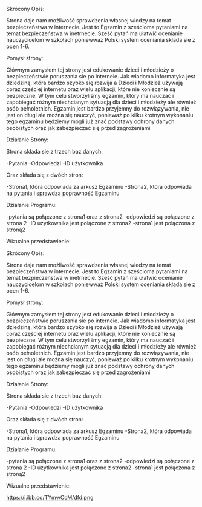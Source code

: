 Skrócony Opis: 

Strona daje nam możliwość sprawdzenia własnej wiedzy na temat bezpieczeństwa w internecie. 
Jest to Egzamin z sześcioma pytaniami na temat bezpieczeństwa w inetrnecie. 
Sześć pytań ma ułatwić ocenianie nauczycioelom w szkołach poniewważ Polski system oceniania składa sie z ocen 1-6.



Pomysł strony:

Głównym zamysłem tej strony jest edukowanie dzieci i młodzieży o bezpieczeństwie poruszania sie po interneie.
Jak wiadomo informatyka jest dziedziną, która bardzo szybko się rozwija a Dzieci i Młodzież używają coraz częściej internetu oraz wielu aplikacji, które nie koniecznie są bezpieczne.
W tym celu stworzyliśmy egzamin, który ma nauczać i zapobiegać różnym niechcianym sytuacją dla dzieci i młodzieży ale również osób pełnoletnich. 
Egzamin jest bardzo przyjemny do rozwiązywania, nie jest on długi ale można się nauczyć, ponieważ po kilku krotnym wykonaniu tego egzaminu 
będziemy mogli już znać podstawy ochrony danych osobistych oraz jak zabezpieczać się przed zagrożeniami



Działanie Strony:

Strona składa sie z trzech baz danych:

-Pytania
-Odpowiedzi
-ID użytkownika

Oraz składa się z dwóch stron:

-Strona1, która odpowiada za arkusz Egzaminu
-Strona2, która odpowiada na pytania i sprawdza poprawność Egzaminu



Działanie Programu:

-pytania są połączone z strona1 oraz z strona2
-odpowiedzi są połączone z strona 2
-ID użytkownika jest połączone z strona2
-strona1 jest połączona z stroną2



Wizualne przedstawienie:

Skrócony Opis: 

Strona daje nam możliwość sprawdzenia własnej wiedzy na temat bezpieczeństwa w internecie. 
Jest to Egzamin z sześcioma pytaniami na temat bezpieczeństwa w inetrnecie. 
Sześć pytań ma ułatwić ocenianie nauczycioelom w szkołach poniewważ Polski system oceniania składa sie z ocen 1-6.



Pomysł strony:

Głównym zamysłem tej strony jest edukowanie dzieci i młodzieży o bezpieczeństwie poruszania sie po interneie.
Jak wiadomo informatyka jest dziedziną, która bardzo szybko się rozwija a Dzieci i Młodzież używają coraz częściej internetu oraz wielu aplikacji, które nie koniecznie są bezpieczne.
W tym celu stworzyliśmy egzamin, który ma nauczać i zapobiegać różnym niechcianym sytuacją dla dzieci i młodzieży ale również osób pełnoletnich. 
Egzamin jest bardzo przyjemny do rozwiązywania, nie jest on długi ale można się nauczyć, ponieważ po kilku krotnym wykonaniu tego egzaminu 
będziemy mogli już znać podstawy ochrony danych osobistych oraz jak zabezpieczać się przed zagrożeniami



Działanie Strony:

Strona składa sie z trzech baz danych:

-Pytania
-Odpowiedzi
-ID użytkownika

Oraz składa się z dwóch stron:

-Strona1, która odpowiada za arkusz Egzaminu
-Strona2, która odpowiada na pytania i sprawdza poprawność Egzaminu



Działanie Programu:

-pytania są połączone z strona1 oraz z strona2
-odpowiedzi są połączone z strona 2
-ID użytkownika jest połączone z strona2
-strona1 jest połączona z stroną2



Wizualne przedstawienie:


https://i.ibb.co/TYmwCcM/dfd.png

























